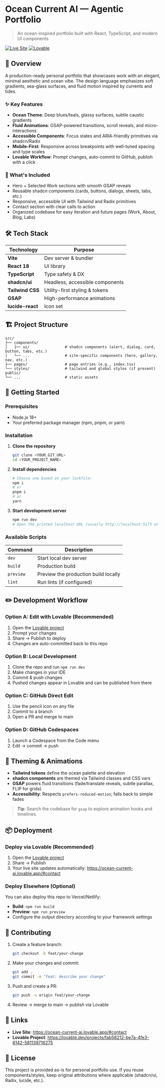 # Ocean Current AI — Agentic Portfolio

> An ocean-inspired portfolio built with React, TypeScript, and modern UI components

[![Live Site](https://img.shields.io/badge/Live-Site-blue?style=for-the-badge)](https://ocean-current-ai.lovable.app/#contact)
[![Lovable](https://img.shields.io/badge/Built%20with-Lovable-purple?style=for-the-badge)](https://lovable.dev/projects/fab58212-be7a-4fe3-8142-581139716275)

## 🌊 Overview

A production-ready personal portfolio that showcases work with an elegant, minimal aesthetic and ocean vibe. The design language emphasizes soft gradients, sea-glass surfaces, and fluid motion inspired by currents and tides.

### ✨ Key Features

- **Ocean Theme**: Deep blues/teals, glassy surfaces, subtle caustic gradients
- **Fluid Animations**: GSAP-powered transitions, scroll reveals, and micro-interactions
- **Accessible Components**: Focus states and ARIA-friendly primitives via shadcn/Radix
- **Mobile-First**: Responsive across breakpoints with well-tuned spacing and type scales
- **Lovable Workflow**: Prompt changes, auto-commit to GitHub, publish with a click

### 🎯 What's Included

- Hero + Selected Work sections with smooth GSAP reveals
- Reusable shadcn components (cards, buttons, dialogs, sheets, tabs, etc.)
- Responsive, accessible UI with Tailwind and Radix primitives
- Contact section with clear calls to action
- Organized codebase for easy iteration and future pages (Work, About, Blog, Labs)

## 🛠️ Tech Stack

| Technology | Purpose |
|------------|---------|
| **Vite** | Dev server & bundler |
| **React 18** | UI library |
| **TypeScript** | Type safety & DX |
| **shadcn/ui** | Headless, accessible components |
| **Tailwind CSS** | Utility-first styling & tokens |
| **GSAP** | High-performance animations |
| **lucide-react** | Icon set |

## 🏗️ Project Structure

```
src/
├── components/
│   ├── ui/                # shadcn components (alert, dialog, card, button, tabs, etc.)
│   └── ...                # site-specific components (hero, gallery, nav, etc.)
├── pages/                 # page entries (e.g., index.tsx)
└── styles/                # tailwind and global styles (if present)
public/
└── ...                    # static assets
```

## 🚀 Getting Started

### Prerequisites

- Node.js 18+
- Your preferred package manager (npm, pnpm, or yarn)

### Installation

1. **Clone the repository**
   ```bash
   git clone <YOUR_GIT_URL>
   cd <YOUR_PROJECT_NAME>
   ```

2. **Install dependencies**
   ```bash
   # Choose one based on your lockfile:
   npm i
   # or
   pnpm i
   # or
   yarn
   ```

3. **Start development server**
   ```bash
   npm run dev
   # Open the printed localhost URL (usually http://localhost:5173 or :3000)
   ```

### Available Scripts

| Command | Description |
|---------|-------------|
| `dev` | Start local dev server |
| `build` | Production build |
| `preview` | Preview the production build locally |
| `lint` | Run lints (if configured) |

## ✏️ Development Workflow

### Option A: Edit with Lovable (Recommended)

1. Open the [Lovable project](https://lovable.dev/projects/fab58212-be7a-4fe3-8142-581139716275)
2. Prompt your changes
3. Share → Publish to deploy
4. Changes are auto-committed back to this repo

### Option B: Local Development

1. Clone the repo and run `npm run dev`
2. Make changes in your IDE
3. Commit & push changes
4. Pushed changes appear in Lovable and can be published from there

### Option C: GitHub Direct Edit

1. Use the pencil icon on any file
2. Commit to a branch
3. Open a PR and merge to main

### Option D: GitHub Codespaces

1. Launch a Codespace from the Code menu
2. Edit → commit → push

## 🎨 Theming & Animations

- **Tailwind tokens** define the ocean palette and elevation
- **shadcn components** are themed via Tailwind classes and CSS vars
- **GSAP** powers fluid transitions (fade/translate reveals, subtle parallax, FLIP for grids)
- **Accessibility**: Respects `prefers-reduced-motion`; falls back to simple fades

> **Tip**: Search the codebase for `gsap` to explore animation hooks and timelines.

## 📦 Deployment

### Deploy via Lovable (Recommended)

1. Open the [Lovable project](https://lovable.dev/projects/fab58212-be7a-4fe3-8142-581139716275)
2. Share → Publish
3. Your live site updates automatically: https://ocean-current-ai.lovable.app/#contact

### Deploy Elsewhere (Optional)

You can also deploy this repo to Vercel/Netlify:

- **Build**: `npm run build`
- **Preview**: `npm run preview`
- Configure the output directory according to your framework settings

## 🤝 Contributing

1. Create a feature branch:
   ```bash
   git checkout -b feat/your-change
   ```

2. Make your changes and commit:
   ```bash
   git add .
   git commit -m "feat: describe your change"
   ```

3. Push and create a PR:
   ```bash
   git push -u origin feat/your-change
   ```

4. Review → merge to main → publish via Lovable

## 🔗 Links

- **Live Site**: https://ocean-current-ai.lovable.app/#contact
- **Lovable Project**: https://lovable.dev/projects/fab58212-be7a-4fe3-8142-581139716275

## 📜 License

This project is provided as-is for personal portfolio use. If you reuse components/styles, keep original attributions where applicable (shadcn/ui, Radix, lucide, etc.).